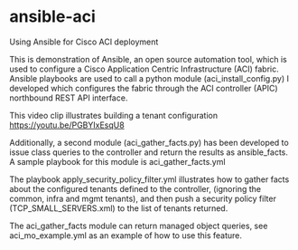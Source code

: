 # ansible-aci
Using Ansible for Cisco ACI deployment

This is demonstration of Ansible, an open source automation tool, which is used to configure a Cisco Application Centric Infrastructure (ACI) fabric. Ansible playbooks are used to call a python module (aci_install_config.py) I developed which configures the fabric through the ACI controller (APIC) northbound REST API interface.

This video clip illustrates building a tenant configuration
https://youtu.be/PGBYIxEsqU8

Additionally, a second module (aci_gather_facts.py) has been developed to issue class queries to the controller and return the results as ansible_facts. A sample playbook for this module is aci_gather_facts.yml

The playbook apply_security_policy_filter.yml illustrates how to gather facts about the configured tenants defined to the controller, (ignoring the common, infra and mgmt tenants), and then push a security policy filter (TCP_SMALL_SERVERS.xml) to the list of tenants returned.

The aci_gather_facts module can return managed object queries, see aci_mo_example.yml as an example of how to use this feature.
